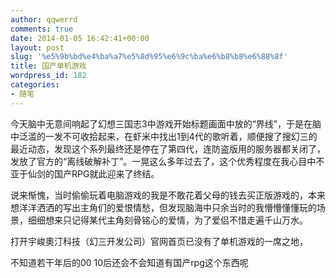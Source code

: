 ```yaml
---
author: qqwerrd
comments: true
date: 2014-01-05 16:42:41+00:00
layout: post
slug: '%e5%9b%bd%e4%ba%a7%e5%8d%95%e6%9c%ba%e6%b8%b8%e6%88%8f'
title: 国产单机游戏
wordpress_id: 182
categories:
- 随笔
---
```


今天脑中无意间响起了幻想三国志3中游戏开始标题画面中放的“界线”，于是在脑中泛滥的一发不可收拾起来，在虾米中找出1到4代的歌听着，顺便搜了搜幻三的最近动态，发现这个系列最终还是停在了第四代，连防盗版用的服务器都关闭了，发放了官方的“离线破解补丁”。一晃这么多年过去了，这个优秀程度在我心目中不亚于仙剑的国产RPG就此迎来了终结。

说来惭愧，当时偷偷玩着电脑游戏的我是不敢花着父母的钱去买正版游戏的，本来想洋洋洒洒的写出主角们的爱恨情愁，但发现脑海中只余当时的我懵懵懂懂玩的场景，细细想来只记得某代主角刻骨铭心的爱情，为了爱侣不惜走遍千山万水。

打开宇峻奧汀科技（幻三开发公司）官网首页已没有了单机游戏的一席之地，

不知道若干年后的00 10后还会不会知道有国产rpg这个东西呢
